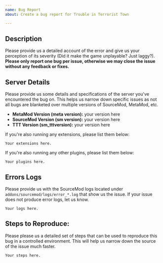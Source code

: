 ```yaml
---
name: Bug Report
about: Create a bug report for Trouble in Terrorist Town

---
```

## Description
Please provide us a detailed account of the error and give us your perception of its severity (Did it make the game unplayable? Just laggy?). __Please only report one bug per issue, otherwise we may close the issue without any feedback or fixes.__

## Server Details
Please provide us some details and specifications of the server you've encountered the bug on. This helps us narrow down specific issues as not all bugs are blanketed over multiple versions of SourceMod, MetaMod, etc.

- **MetaMod Version (meta version):** your version here
- **SourceMod Version (sm version):** your version here
- **TTT Version (sm_tttversion):** your version here

If you're also running any extensions, please list them below:
```
Your extensions here.
```

If you're also running any other plugins, please list them below:
```
Your plugins here.
```

## Errors Logs
Please provide us with the SourceMod logs located under `addons/sourcemod/logs/error_*.log` that show us the issue. If your issue does not produce error logs, let us know.
```
Your logs here.
```

## Steps to Reproduce:
Please please us a detailed set of steps that can be used to reproduce this bug in a controlled environment. This will help us narrow down the source of the issue much faster.
```
Your steps here.
```
